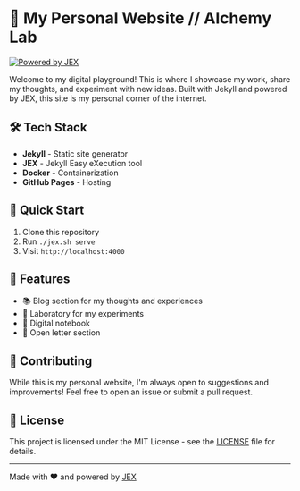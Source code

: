 # 🚀 My Personal Website // Alchemy Lab

[![Powered by JEX](https://img.shields.io/badge/Powered%20by-JEX-blue?style=flat-square)](https://github.com/Rynaro/jex)

Welcome to my digital playground! This is where I showcase my work, share my thoughts, and experiment with new ideas. Built with Jekyll and powered by JEX, this site is my personal corner of the internet.

## 🛠️ Tech Stack

- **Jekyll** - Static site generator
- **JEX** - Jekyll Easy eXecution tool
- **Docker** - Containerization
- **GitHub Pages** - Hosting

## 🚀 Quick Start

1. Clone this repository
2. Run `./jex.sh serve`
3. Visit `http://localhost:4000`

## 📝 Features

- 📚 Blog section for my thoughts and experiences
- 🧪 Laboratory for my experiments
- 📓 Digital notebook
- 💌 Open letter section

## 🤝 Contributing

While this is my personal website, I'm always open to suggestions and improvements! Feel free to open an issue or submit a pull request.

## 📄 License

This project is licensed under the MIT License - see the [LICENSE](LICENSE) file for details.

---

Made with ❤️ and powered by [JEX](https://github.com/Rynaro/jex)
